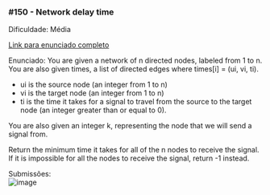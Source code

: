 ### #150 - Network delay time
Dificuldade: Média

[Link para enunciado completo](https://neetcode.io/problems/network-delay-time)

Enunciado: You are given a network of n directed nodes, labeled from 1 to n. You are also given times, a list of directed edges where times[i] = (ui, vi, ti).

- ui is the source node (an integer from 1 to n)
- vi is the target node (an integer from 1 to n)
- ti is the time it takes for a signal to travel from the source to the target node (an integer greater than or equal to 0).

You are also given an integer k, representing the node that we will send a signal from.

Return the minimum time it takes for all of the n nodes to receive the signal. If it is impossible for all the nodes to receive the signal, return -1 instead.

Submissões: <br>
![image](https://github.com/user-attachments/assets/54191f6f-ff5a-4fb3-8d1b-75259f2c0d35)
